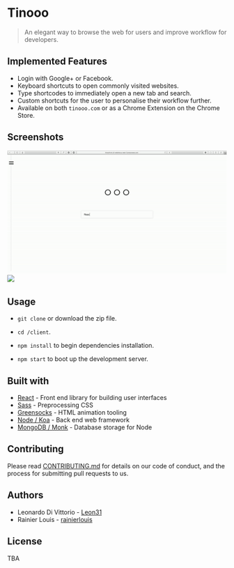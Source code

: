 # Tinooo

> An elegant way to browse the web for users and improve workflow for developers.

## Implemented Features

* Login with Google+ or Facebook.
* Keyboard shortcuts to open commonly visited websites.
* Type shortcodes to immediately open a new tab and search.
* Custom shortcuts for the user to personalise their workflow further.
* Available on both `tinooo.com` or as a Chrome Extension on the Chrome Store.

## Screenshots

![](./tinooo.gif)![](./tinooo_shortcuts.gif)

## Usage

* `git clone` or download the zip file.

* `cd /client`.

* `npm install` to begin dependencies installation.

* `npm start` to boot up the development server.


## Built with

* [React](https://reactjs.org/) - Front end library for building user interfaces
* [Sass](https://sass-lang.com/) - Preprocessing CSS
* [Greensocks](https://greensock.com/) - HTML animation tooling
* [Node / Koa](http://koajs.com/) - Back end web framework
* [MongoDB / Monk](https://github.com/Automattic/monk) - Database storage for Node

## Contributing

Please read [CONTRIBUTING.md](./CONTRIBUTING.md) for details on our code of conduct, and the process for submitting pull requests to us.

## Authors

* Leonardo Di Vittorio - [Leon31](https://github.com/Leon31)
* Rainier Louis - [rainierlouis](https://github.com/rainierlouis)

## License

TBA
